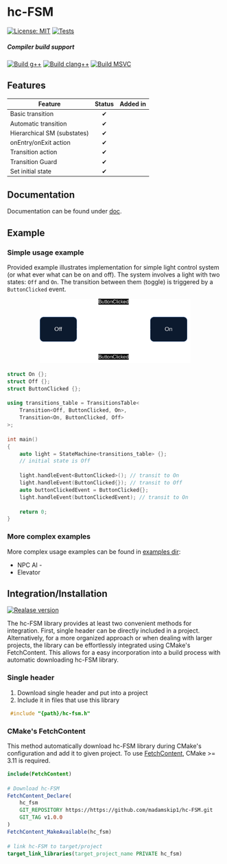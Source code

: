 # hc-FSM

[![License: MIT](https://img.shields.io/badge/License-MIT-green.svg)](https://opensource.org/licenses/MIT)
[![Tests](https://github.com/madamskip1/hc-FSM/actions/workflows/build_and_test.yaml/badge.svg?branch=main)](https://github.com/madamskip1/hc-FSM/actions/workflows/build_and_test.yaml)

##### Compiler build support
[![Build g++](https://github.com/madamskip1/hc-FSM/actions/workflows/build_g++.yaml/badge.svg?branch=main)](https://github.com/madamskip1/hc-FSM/actions/workflows/build_g++.yaml)
[![Build clang++](https://github.com/madamskip1/hc-FSM/actions/workflows/build_clang++.yaml/badge.svg?branch=main)](https://github.com/madamskip1/hc-FSM/actions/workflows/build_clang++.yaml)
[![Build MSVC](https://github.com/madamskip1/hc-FSM/actions/workflows/build_msvc.yaml/badge.svg?branch=main)](https://github.com/madamskip1/hc-FSM/actions/workflows/build_msvc.yaml)

## Features

|Feature| Status | Added in |
|-|:-:|:-:|
|  Basic transition | ✔  | |
|  Automatic transition | ✔  | |
|  Hierarchical SM (substates) | ✔  | |
|  onEntry/onExit action | ✔  | |
|  Transition action | ✔  | |
|  Transition Guard | ✔  | |
|  Set initial state | ✔  | |

## Documentation

Documentation can be found under [doc](https://github.com/madamskip1/hc-FSM/tree/main/examples/).


## Example

### Simple usage example

Provided example illustrates implementation for simple light control system (or what ever what can be on and off). The system involves a light with two states: `Off` and `On`. The transition between them (toggle) is triggered by a `ButtonClicked` event.

<p align="center">
  <img src="examples/simple_example/simple_example_diagram.png" height="150px">  
</p>

```c++
struct On {};
struct Off {};
struct ButtonClicked {};

using transitions_table = TransitionsTable<
	Transition<Off, ButtonClicked, On>,
	Transition<On, ButtonClicked, Off>
>;

int main()
{
	auto light = StateMachine<transitions_table> {};
	// initial state is Off

	light.handleEvent<ButtonClicked>(); // transit to On
	light.handleEvent(ButtonClicked{}); // transit to Off
	auto buttonClickedEvent = ButtonClicked{};
	light.handleEvent(buttonClickedEvent); // transit to On

	return 0;
}
```

### More complex examples

More complex usage examples can be found in [examples dir](https://github.com/madamskip1/hc-FSM/tree/main/examples/):
- NPC AI -
- Elevator

## Integration/Installation

[![Realase version](https://badgen.net/github/release/madamskip1/hc-FSM/)](https://github.com/madamskip1/hc-FSM/releases)

The hc-FSM library provides at least two convenient methods for integration.
First, single header can be directly included in a project.
Alternatively, for a more organized approach or when dealing with larger projects, the library can be effortlessly integrated using CMake's FetchContent. This allows for a easy incorporation into a build process with automatic downloading hc-FSM library.

### Single header
1. Download single header and put into a project
2. Include it in files that use this library
```c++
 #include "{path}/hc-fsm.h"
```

### CMake's FetchContent
This method automatically download hc-FSM library during CMake's configuration and add it to given project. To use [FetchContent](https://cmake.org/cmake/help/latest/module/FetchContent.html), CMake >= 3.11 is required.

```cmake
include(FetchContent)

# Download hc-FSM
FetchContent_Declare(
    hc_fsm
    GIT_REPOSITORY https://https://github.com/madamskip1/hc-FSM.git
    GIT_TAG v1.0.0
)
FetchContent_MakeAvailable(hc_fsm)

# link hc-FSM to target/project
target_link_libraries(target_project_name PRIVATE hc_fsm)
```
